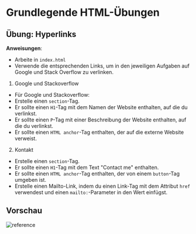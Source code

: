 # Grundlegende HTML-Übungen

## Übung: Hyperlinks

**Anweisungen**:
- Arbeite in `index.html`
- Verwende die entsprechenden Links, um in den jeweiligen Aufgaben auf Google und Stack Overflow zu verlinken.

1. Google und Stackoverflow
- Für Google und Stackoverflow:
- Erstelle einen `section`-Tag.
- Er sollte einen `H1`-Tag mit dem Namen der Website enthalten, auf die du verlinkst.
- Er sollte einen `P`-Tag mit einer Beschreibung der Website enthalten, auf die du verlinkst.
- Er sollte einen `HTML anchor`-Tag enthalten, der auf die externe Website verweist.

2. Kontakt
- Erstelle einen `section`-Tag.
- Er sollte einen `H1`-Tag mit dem Text "Contact me" enthalten.
- Er sollte einen `HTML anchor`-Tag enthalten, der von einem `button`-Tag umgeben ist.
- Erstelle einen Mailto-Link, indem du einen Link-Tag mit dem Attribut `href` verwendest und einen `mailto:`-Parameter in den Wert einfügst.

## Vorschau

![reference](/assets/reference.png)
